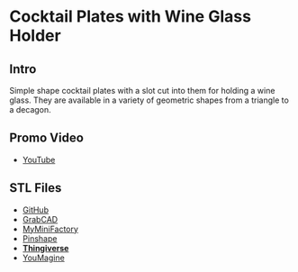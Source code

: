 # Cocktail Plates with Wine Glass Holder

## Intro

Simple shape cocktail plates with a slot cut into them for holding a wine glass. They are available in a variety of geometric shapes from a triangle to a decagon.

## Promo Video

 - [YouTube](https://youtu.be/NN9xtuOYBMU)

## STL Files

 - [GitHub](https://github.com/jgphilpott/things/tree/main/household/kitchen/cocktail_plates/stl)
 - [GrabCAD](https://grabcad.com/library/cocktail-plates-with-wine-glass-holder-1)
 - [MyMiniFactory](https://www.myminifactory.com/object/3d-print-cocktail-plates-with-wine-glass-holder-192627)
 - [Pinshape](https://pinshape.com/items/108267-3d-printed-cocktail-plates-with-wine-glass-holder)
 - **[Thingiverse](https://www.thingiverse.com/thing:5072557)**
 - [YouMagine](https://www.youmagine.com/designs/cocktail-plates-with-wine-glass-holder)